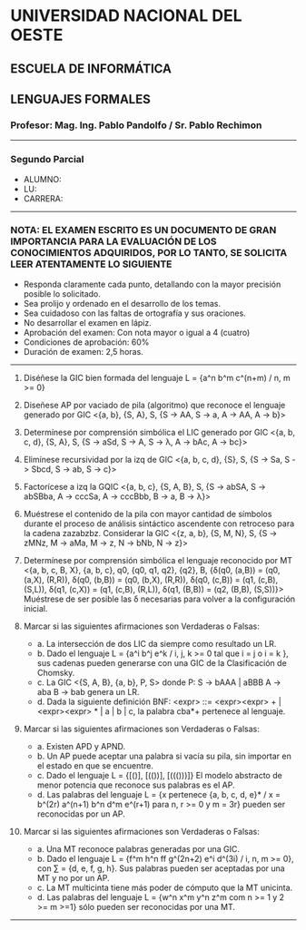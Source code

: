 # UNIVERSIDAD NACIONAL DEL OESTE

## ESCUELA DE INFORMÁTICA

## LENGUAJES FORMALES

### Profesor: Mag. Ing. Pablo Pandolfo / Sr. Pablo Rechimon

---

### Segundo Parcial

* ALUMNO:  
* LU:
* CARRERA:

---

### NOTA: EL EXAMEN ESCRITO ES UN DOCUMENTO DE GRAN IMPORTANCIA PARA LA EVALUACIÓN DE LOS CONOCIMIENTOS ADQUIRIDOS, POR LO TANTO, SE SOLICITA LEER ATENTAMENTE LO SIGUIENTE

* Responda claramente cada punto, detallando con la mayor precisión posible lo solicitado.
* Sea prolijo y ordenado en el desarrollo de los temas.
* Sea cuidadoso con las faltas de ortografía y sus oraciones.
* No desarrollar el examen en lápiz.
* Aprobación del examen: Con nota mayor o igual a 4 (cuatro)
* Condiciones de aprobación: 60%
* Duración de examen: 2,5 horas.

---

1. Diséñese la GIC bien formada del lenguaje L = {a^n b^m c^(n+m) / n, m >= 0}

1. Diseñese AP por vaciado de pila (algoritmo) que reconoce el lenguaje generado por GIC <{a, b}, {S, A}, S, {S -> AA, S -> a, A -> AA, A -> b}>

1. Determínese por comprensión simbólica el LIC generado por GIC <{a, b, c, d}, {S, A}, S, {S -> aSd, S -> A, S -> λ, A -> bAc, A -> bc}>

1. Elimínese recursividad por la izq de GIC <{a, b, c, d}, {S}, S, {S -> Sa, S -> Sbcd, S -> ab, S -> c}>

1. Factorícese a izq la GQIC <{a, b, c}, {S, A, B}, S, {S -> abSA, S -> abSBba, A -> cccSa, A -> cccBbb, B -> a, B -> λ}>

1. Muéstrese el contenido de la pila con mayor cantidad de símbolos durante el proceso de análisis sintáctico ascendente con retroceso para la cadena zazabzbz. Considerar la GIC <{z, a, b}, {S, M, N}, S, {S -> zMNz, M -> aMa, M -> z, N -> bNb, N -> z}>

1. Determínese por comprensión simbólica el lenguaje reconocido por MT <{a, b, c, B, X}, {a, b, c}, q0, {q0, q1, q2}, {q2}, B, {δ(q0, (a,B)) = (q0, (a,X), (R,R)), δ(q0, (b,B)) = (q0, (b,X), (R,R)), δ(q0, (c,B)) = (q1, (c,B), (S,L)), δ(q1, (c,X)) = (q1, (c,B), (R,L)), δ(q1, (B,B)) = (q2, (B,B), (S,S))}>
Muéstrese de ser posible las δ necesarias para volver a la configuración inicial.

1. Marcar si las siguientes afirmaciones son Verdaderas o Falsas:
    * a. La intersección de dos LIC da siempre como resultado un LR.
    * b. Dado el lenguaje L = {a^i b^j e^k / i, j, k >= 0 tal que i = j o i = k }, sus cadenas pueden generarse con una GIC de la Clasificación de Chomsky.
    * c. La GIC <{S, A, B}, {a, b}, P, S> donde P: S -> bAAA | aBBB A -> aba B -> bab genera un LR.
    * d. Dada la siguiente definición BNF: \<expr> ::= \<expr>\<expr> + | \<expr>\<expr> \* | a | b | c, la palabra cba*+ pertenece al lenguaje.

1. Marcar si las siguientes afirmaciones son Verdaderas o Falsas:
    * a. Existen APD y APND.
    * b. Un AP puede aceptar una palabra si vacía su pila, sin importar en el estado en que se encuentre.
    * c. Dado el lenguaje L = {[()], [(())], [((()))]} El modelo abstracto de menor potencia que reconoce sus palabras es el AP.
    * d. Las palabras del lenguaje L = {x pertenece {a, b, c, d, e}\* / x = b^(2r) a^(n+1) b^n d^m e^(r+1) para n, r >= 0 y m = 3r} pueden ser reconocidas por un AP.

1. Marcar si las siguientes afirmaciones son Verdaderas o Falsas:
    * a. Una MT reconoce palabras generadas por una GIC.
    * b. Dado el lenguaje L = {f^m h^n ff g^(2n+2) e^i d^(3i) / i, n, m >= 0}, con ∑ = {d, e, f, g, h}. Sus palabras pueden ser aceptadas por una MT y no por un AP.
    * c. La MT multicinta tiene más poder de cómputo que la MT unicinta.
    * d. Las palabras del lenguaje L = {w^n x^m y^n z^m com n >= 1 y 2 >= m >=1} sólo pueden ser reconocidas por una MT.

---
